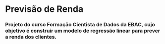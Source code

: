 # Previsão de Renda

### Projeto do curso Formação Cientista de Dados da EBAC, cujo objetivo é construir um modelo de regressão linear para prever a renda dos clientes.


